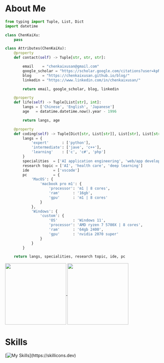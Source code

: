 # About Me

```python
from typing import Tuple, List, Dict
import datetime

class ChenKaiXu:
    pass

class Attributes(ChenKaiXu):
    @property
    def contact(self) -> Tuple[str, str, str]:

        email    = "chenkaixusan@gmail.com"
        google_scholar = "https://scholar.google.com/citations?user=kpNboagAAAAJ&hl=zh-CN"
        blog     = "https://chenkaixusan.github.io/blog/"
        linkedin = "https://www.linkedin.com/in/chenkaixusan/"

        return email, google_scholar, blog, linkedin

    @property
    def life(self) -> Tuple[List[str], int]:
        langs = ['Chinese', 'English', 'Japanese']
        age   = datatime.datetime.now().year - 1996

        return langs, age

    @property
    def coding(self) -> Tuple[Dict[str, List[str]], List[str], List[str], Dict[str]]:
        langs = {
            'expert'      : ['python'],
            'intermediate': ['jave', 'c++'],
            'learning'    : ['c', 'c#', 'php']
        }
        specialities  = ['AI application engineering', 'web/app development']
        research topic = ['AI', 'health care', 'deep learning']
        ide           = ['vscode']
        pc            = {
            'MacOS': {
                'macbook pro m1': {
                    'processor': 'm1 | 8 cores',
                    'ram'      : '16gb',
                    'gpu'      : 'm1 | 8 cores'
                }
            },
            'Windows': {
                'custom': {
                    'OS'       : 'Windows 11',
                    'processor': 'AMD ryzen 7 5700X | 8 cores',
                    'ram'      : '64gb 2400',
                    'gpu'      : 'nvidia 2070 super'
                }
            }
        }

	return langs, specialities, research topic, ide, pc
```

<a href="https://github.com/anuraghazra/github-readme-stats">
  <img height=200 align="center" src="https://github-readme-stats.vercel.app/api?username=chenkaixusan" />
</a>
<a href="https://github.com/anuraghazra/convoychat">
  <img height=200 align="center" src="https://github-readme-stats.vercel.app/api/top-langs?username=chenkaixusan&layout=compact&langs_count=8&card_width=320" />
</a>

# Skills

[![My Skills](https://skillicons.dev/icons?i=js,aws,bash,cs,cpp,django,docker,flask,git,github,linux,md,php,py,pytorch,qt,raspberrypi,vim,vscode,vue,)](https://skillicons.dev)
